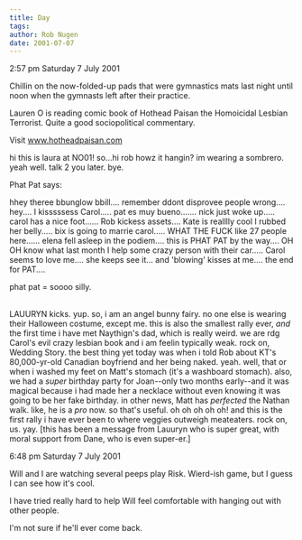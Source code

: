 ```yaml
---
title: Day
tags: 
author: Rob Nugen
date: 2001-07-07
---
```


<p class=date>2:57 pm Saturday 7 July 2001</p>

<p>Chillin on the now-folded-up pads that were gymnastics mats last
night until noon when the gymnasts left after their practice.</p>

<p>Lauren O is reading comic book of Hothead Paisan the Homoicidal
Lesbian Terrorist.  Quite a good sociopolitical commentary.</p>

<p>Visit <a
href="http://www.hotheadpaisan.com">www.hotheadpaisan.com</a></p>

<p class=message>hi this is laura at NO01! so...hi rob howz it hangin?
im wearing a sombrero. yeah well. talk 2 you later. bye.</p>

<p>Phat Pat says:</p>

<p class=message>hhey theree bbunglow bbill.... remember ddont
disprovee people wrong.... hey.... I kisssssess Carol.....  pat es muy
bueno....... nick just woke up..... carol has a nice foot...... Rob
kickess assets.... Kate is realllly cool I rubbed her belly..... bix
is going to marrie carol..... WHAT THE FUCK like 27 people
here...... elena fell asleep in the podiem.... this is PHAT PAT by the
way....  OH OH know what last month I help some crazy person with
their car..... Carol seems to love me....  she keeps see it... and
'blowing' kisses at me.... the end for PAT....</p>

<p class=message>phat pat = soooo silly.

<br>LAUURYN kicks.  yup.  so, i am an angel bunny fairy.  no one else
is wearing their Halloween costume, except me.  this is also the
smallest rally ever, *and* the first time i have met Naythign's dad,
which is really weird.  we are rdg Carol's evil crazy lesbian book and
i am feelin typically weak.  rock on, Wedding Story.  the best thing
yet today was when i told Rob about KT's 80,000-yr-old Canadian
boyfriend and her being naked.  yeah.  well, that or when i washed my
feet on Matt's stomach (it's a washboard stomach).  also, we had a
*super* birthday party for Joan--only two months early--and it was
magical because i had made her a necklace without even knowing it was
going to be her fake birthday.  in other news, Matt has *perfected*
the Nathan walk.  like, he is a *pro* now.  so that's useful.  oh oh
oh oh oh!  and this is the first rally i have ever been to where
veggies outweigh meateaters.  rock on, us.  yay.  [this has been a
message from Lauuryn who is super great, with moral support from Dane,
who is even super-er.]</p>


<p class=date>6:48 pm Saturday 7 July 2001</p>

<p>Will and I are watching several peeps play Risk.  Wierd-ish game,
but I guess I can see how it's cool.</p>

<p>I have tried really hard to help Will feel comfortable with hanging
out with other people.</p>

<p>I'm not sure if he'll ever come back.</p>
